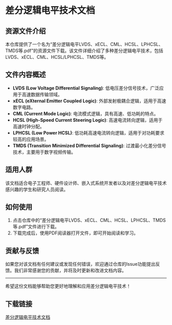 # 差分逻辑电平技术文档

## 资源文件介绍

本仓库提供了一个名为“差分逻辑电平LVDS、xECL、CML、HCSL、LPHCSL、TMDS等.pdf”的资源文件下载。该文件详细介绍了多种差分逻辑电平技术，包括LVDS、xECL、CML、HCSL/LPHCSL、TMDS等。

## 文件内容概述

- **LVDS (Low Voltage Differential Signaling)**: 低电压差分信号技术，广泛应用于高速数据传输领域。
- **xECL (eXternal Emitter Coupled Logic)**: 外部发射极耦合逻辑，适用于高速数字电路。
- **CML (Current Mode Logic)**: 电流模式逻辑，具有高速、低功耗的特点。
- **HCSL (High-Speed Current Steering Logic)**: 高速电流转向逻辑，适用于高速时钟分配。
- **LPHCSL (Low Power HCSL)**: 低功耗高速电流转向逻辑，适用于对功耗要求较高的应用场景。
- **TMDS (Transition Minimized Differential Signaling)**: 过渡最小化差分信号技术，主要用于数字视频传输。

## 适用人群

该文档适合电子工程师、硬件设计师、嵌入式系统开发者以及对差分逻辑电平技术感兴趣的学生和研究人员阅读。

## 如何使用

1. 点击仓库中的“差分逻辑电平LVDS、xECL、CML、HCSL、LPHCSL、TMDS等.pdf”文件进行下载。
2. 下载完成后，使用PDF阅读器打开文件，即可开始阅读和学习。

## 贡献与反馈

如果您对该文档有任何建议或发现任何错误，欢迎通过仓库的Issue功能提出反馈。我们非常感谢您的贡献，并将及时更新和改进文档内容。

---

希望这份文档能够帮助您更好地理解和应用差分逻辑电平技术！

## 下载链接

[差分逻辑电平技术文档](https://pan.quark.cn/s/b9696fc1e2cf)